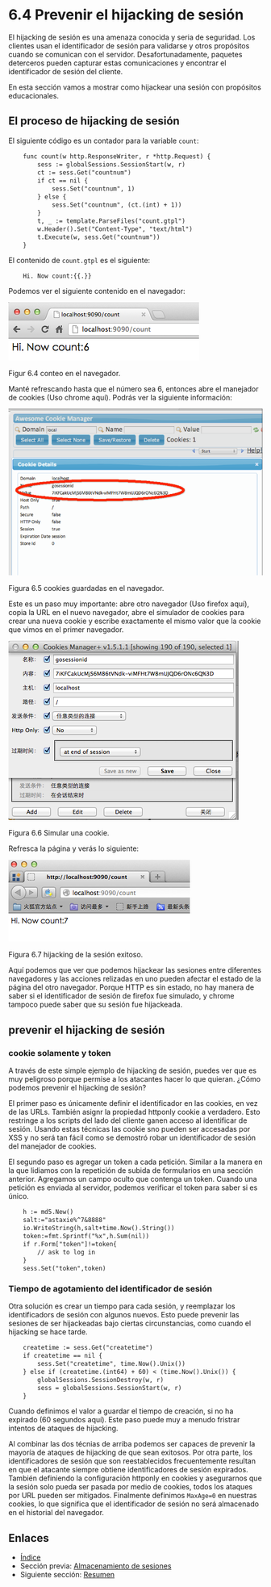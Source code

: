 # 6.4 Prevenir el hijacking de sesión

El hijacking de sesión es una amenaza conocida y seria de seguridad. Los clientes usan el identificador de sesión para validarse y otros propósitos cuando se comunican con el servidor. Desafortunadamente, paquetes deterceros pueden capturar estas comunicaciones y encontrar el identificador de sesión del cliente.

En esta sección vamos a mostrar como hijackear una sesión con propósitos educacionales.

## El proceso de hijacking de sesión

El siguiente código es un contador para la variable `count`:
```
	func count(w http.ResponseWriter, r *http.Request) {
	    sess := globalSessions.SessionStart(w, r)
	    ct := sess.Get("countnum")
	    if ct == nil {
	        sess.Set("countnum", 1)
	    } else {
	        sess.Set("countnum", (ct.(int) + 1))
	    }
	    t, _ := template.ParseFiles("count.gtpl")
	    w.Header().Set("Content-Type", "text/html")
	    t.Execute(w, sess.Get("countnum"))
	}
```
El contenido de `count.gtpl` es el siguiente:
```
	Hi. Now count:{{.}}
```
Podemos ver el siguiente contenido en el navegador:

![](images/6.4.hijack.png?raw=true)

Figur 6.4 conteo en el navegador.

Manté refrescando hasta que el número sea 6, entonces abre el manejador de cookies (Uso chrome aquí). Podrás ver la siguiente información:

![](images/6.4.cookie.png?raw=true)

Figura 6.5 cookies guardadas en el navegador.

Este es un paso muy importante: abre otro navegador (Uso firefox aquí), copia la URL en el nuevo navegador, abre el simulador de cookies para crear una nueva cookie y escribe exactamente el mismo valor que la cookie que vimos en el primer navegador.

![](images/6.4.setcookie.png?raw=true)

Figura 6.6 Simular una cookie.

Refresca la página y verás lo siguiente:

![](images/6.4.hijacksuccess.png?raw=true)

Figura 6.7 hijacking de la sesión exitoso.

Aquí podemos que ver que podemos hijackear las sesiones entre diferentes navegadores y las acciones relizadas en uno pueden afectar el estado de la página del otro navegador. Porque HTTP es sin estado, no hay manera de saber si el identificador de sesión de firefox fue simulado, y chrome tampoco puede saber que su sesión fue hijackeada.
## prevenir el  hijacking de sesión

### cookie solamente y token

A través de este simple ejemplo de hijacking de sesión, puedes ver que es muy peligroso porque permise a los atacantes hacer lo que quieran. ¿Cómo podemos prevenir el hijacking de sesión?

El primer paso es únicamente definir el identificador en las cookies, en vez de las URLs. También asignr la propiedad httponly cookie a verdadero. Esto restringe a los scripts del lado del cliente ganen acceso al identificar de sesión. Usando estas técnicas las cookie sno pueden ser accesadas por XSS y no será tan fácil como se demostró robar un identificador de sesión del manejador de cookies.

El segundo paso es agregar un token a cada petición. Similar a la manera en la que lidiamos con la repetición de subida de formularios en una sección anterior. Agregamos un campo oculto que contenga un token. Cuando una petición es enviada al servidor, podemos verificar el token para saber si es único.
```
	h := md5.New()
	salt:="astaxie%^7&8888"
	io.WriteString(h,salt+time.Now().String())
	token:=fmt.Sprintf("%x",h.Sum(nil))
	if r.Form["token"]!=token{
	    // ask to log in
	}
	sess.Set("token",token)
```
### Tiempo de agotamiento del identificador de sesión

Otra solución es crear un tiempo para cada sesión, y reemplazar los identificadors de sesión con algunos nuevos. Esto puede prevenir las sesiones de ser hijackeadas bajo ciertas circunstancias, como cuando el hijacking se hace tarde.
```
	createtime := sess.Get("createtime")
	if createtime == nil {
	    sess.Set("createtime", time.Now().Unix())
	} else if (createtime.(int64) + 60) < (time.Now().Unix()) {
	    globalSessions.SessionDestroy(w, r)
	    sess = globalSessions.SessionStart(w, r)
	}
```
Cuando definimos el valor a guardar el tiempo de creación, si no ha expirado (60 segundos aquí). Este paso puede muy a menudo fristrar intentos de ataques de hijacking.

Al combinar las dos técnias de arriba  podemos ser capaces de prevenir la mayoría de ataques de hijacking de que sean exitosos. Por otra parte, los identificadores de sesión que son reestablecidos frecuentemente resultan en que el atacante siempre obtiene identificadores de sesión expirados. También definiendo la configuración httponly en cookies y asegurarnos que la sesión solo pueda ser pasada por medio de cookies, todos los ataques por URL pueden ser mitigados. Finalmente definimos `MaxAge=0` en nuestras cookies, lo que significa que el identificador de sesión no será almacenado en el historial del navegador.

## Enlaces

- [Índice](preface.md)
- Sección previa: [Almacenamiento de sesiones](06.3.md)
- Siguiente sección: [Resumen](06.5.md)
